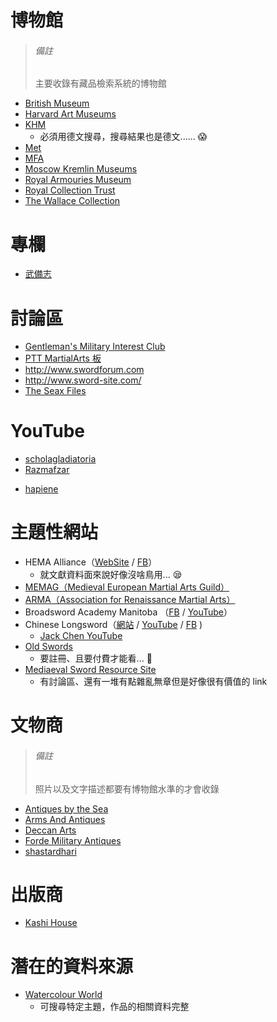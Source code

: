 博物館
======

> ###### 備註 ######
> 主要收錄有藏品檢索系統的博物館

* [British Museum](https://www.britishmuseum.org/research/collection_online/search.aspx)
* [Harvard Art Museums](https://www.harvardartmuseums.org/collections)
* [KHM](https://www.khm.at/en/objectdb/)
	* 必須用德文搜尋，搜尋結果也是德文...... :scream:
* [Met](https://www.metmuseum.org/art/collection)
* [MFA](https://www.mfa.org/collections/search)
* [Moscow Kremlin Museums](https://collectiononline.kreml.ru)
* [Royal Armouries Museum](https://collections.royalarmouries.org)
* [Royal Collection Trust](https://www.rct.uk/collection/)
* [The Wallace Collection](https://wallacelive.wallacecollection.org/eMP/eMuseumPlus)


專欄
====

* [武備志](https://www.hk01.com/channel/166/%E6%AD%A6%E5%82%99%E5%BF%97)


討論區
======

* [Gentleman's Military Interest Club](http://gmic.co.uk/forum/287-military-hardware/)
* [PTT MartialArts 板](https://www.ptt.cc/bbs/MartialArts/index.html)
* http://www.swordforum.com
* http://www.sword-site.com/
* [The Seax Files](https://www.facebook.com/groups/767422583312753/)


YouTube
=======

* [scholagladiatoria](https://www.youtube.com/channel/UCt14YOvYhd5FCGCwcjhrOdA)
* [Razmafzar](https://www.youtube.com/user/JahaneRazmafzar)
+ [hapiene](https://www.youtube.com/@hapiene)


主題性網站
==========

* HEMA Alliance（[WebSite](https://www.hemaalliance.com/) / [FB](https://www.facebook.com/groups/HEMAAlliance/)）
	* 就文獻資料面來說好像沒啥鳥用... :sleepy:
* [MEMAG（Medieval European Martial Arts Guild）](https://www.memag.net/)
* [ARMA（Association for Renaissance Martial Arts）](http://www.thearma.org/)
* Broadsword Academy Manitoba
	（[FB](https://www.facebook.com/Broadsword-Academy-Manitoba-1598311073775771/) / [YouTube](https://www.youtube.com/channel/UCn9SaOfJEd-vljZ3d_C1Dqw)）
* Chinese Longsword（[網站](https://www.chineselongsword.com/) / [YouTube](https://www.youtube.com/channel/UCvvThPMe_v3YmgPvqAPEoCg) / [FB](https://www.facebook.com/ChineseLongsword) )
	* [Jack Chen YouTube](https://www.youtube.com/user/jackchn/)
* [Old Swords](https://oldswords.com/)
	* 要註冊、且要付費才能看... :see_no_evil:
* [Mediaeval Sword Resource Site](http://www.vikingsword.com)
	* 有討論區、還有一堆有點雜亂無章但是好像很有價值的 link


文物商
======

> ###### 備註 ######
> 照片以及文字描述都要有博物館水準的才會收錄

* [Antiques by the Sea](https://antiquesbythesea.nl/)
* [Arms And Antiques](https://armsandantiques.com/)
* [Deccan Arts](http://deccanarts.com/)
* [Forde Military Antiques](https://www.fordemilitaryantiques.com)
* [shastardhari](https://www.shastardhari.com)


出版商
======

* [Kashi House](https://www.kashihouse.com/)


潛在的資料來源
==============

* [Watercolour World](https://www.watercolourworld.org)
	* 可搜尋特定主題，作品的相關資料完整
